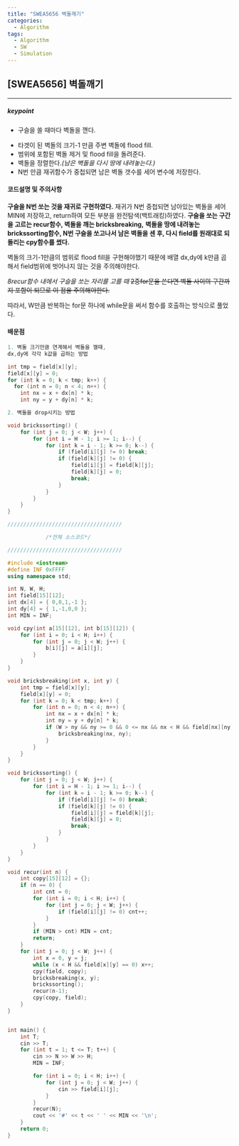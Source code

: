 ```yaml
---
title: "SWEA5656 벽돌깨기"
categories:
  - Algorithm
tags:
  - Algorithm
  - SW
  - Simulation
---
```


## [SWEA5656] 벽돌깨기
---
##### keypoint
+ 구슬을 쏠 때마다 벽돌을 깬다.
* 타겟이 된 벽돌의 크기-1 만큼 주변 벽돌에 flood fill.
* 범위에 포함된 벽돌 제거 및 flood fill을 돌려준다.
* 벽돌을 정렬한다.*(남은 벽돌을 다시 땅에 내려놓는다.)*
* N번 만큼 재귀함수가 중첩되면 남은 벽돌 갯수를 세어 변수에 저장한다.

#### 코드설명 및 주의사항
**구슬을 N번 쏘는 것을 재귀로 구현하였다.**
재귀가 N번 중첩되면 남아있는 벽돌을 세어 MIN에 저장하고,
return하여 모든 부분을 완전탐색(백트래킹)하였다.
**구슬을 쏘는 구간을 고르는 recur함수, 벽돌을 깨는 bricksbreaking,**
**벽돌을 땅에 내려놓는 brickssorting함수, N번 구슬을 쏘고나서 남은 벽돌을 센 후,
다시 field를 원래대로 되돌리는 cpy함수를 썼다.**

벽돌의 크기-1만큼의 범위로 flood fill을 구현해야했기 때문에
배열 dx,dy에 k만큼 곱해서 field범위에 벗어나지 않는 것을 주의해야한다.

*8recur함수 내에서 구슬을 쏘는 자리를 고를 때*
~~2중for문을 쓴다면 벽돌 사이의 구간까지 포함이 되므로 이 점을 주의해야한다.~~

따라서, W만큼 반복하는 for문 하나에 while문을 써서 함수를 호출하는 방식으로
풀었다.

#### 배운점


```cpp
1. 벽돌 크기만큼 연계해서 벽돌을 깰때,
dx,dy에 각각 k값을 곱하는 방법

int tmp = field[x][y];
field[x][y] = 0;
for (int k = 0; k < tmp; k++) {
  for (int n = 0; n < 4; n++) {
    int nx = x + dx[n] * k;
    int ny = y + dy[n] * k;

2. 벽돌을 drop시키는 방법

void brickssorting() {
	for (int j = 0; j < W; j++) {
		for (int i = H - 1; i >= 1; i--) {
			for (int k = i - 1; k >= 0; k--) {
				if (field[i][j] != 0) break;
				if (field[k][j] != 0) {
					field[i][j] = field[k][j];
					field[k][j] = 0;
					break;
				}
			}
		}
	}
}

////////////////////////////////////

            /*전체 소스코드*/

////////////////////////////////////

#include <iostream>
#define INF 0xFFFF
using namespace std;

int N, W, H;
int field[15][12];
int dx[4] = { 0,0,1,-1 };
int dy[4] = { 1,-1,0,0 };
int MIN = INF;

void cpy(int a[15][12], int b[15][12]) {
	for (int i = 0; i < H; i++) {
		for (int j = 0; j < W; j++) {
			b[i][j] = a[i][j];
		}
	}
}

void bricksbreaking(int x, int y) {
	int tmp = field[x][y];
	field[x][y] = 0;
	for (int k = 0; k < tmp; k++) {
		for (int n = 0; n < 4; n++) {
			int nx = x + dx[n] * k;
			int ny = y + dy[n] * k;
			if (W > ny && ny >= 0 && 0 <= nx && nx < H && field[nx][ny] != 0) {
				bricksbreaking(nx, ny);
			}
		}
	}
}

void brickssorting() {
	for (int j = 0; j < W; j++) {
		for (int i = H - 1; i >= 1; i--) {
			for (int k = i - 1; k >= 0; k--) {
				if (field[i][j] != 0) break;
				if (field[k][j] != 0) {
					field[i][j] = field[k][j];
					field[k][j] = 0;
					break;
				}
			}
		}
	}
}

void recur(int n) {
	int copy[15][12] = {};
	if (n == 0) {
		int cnt = 0;
		for (int i = 0; i < H; i++) {
			for (int j = 0; j < W; j++) {
				if (field[i][j] != 0) cnt++;
			}
		}
		if (MIN > cnt) MIN = cnt;
		return;
	}
	for (int j = 0; j < W; j++) {
		int x = 0, y = j;
		while (x < H && field[x][y] == 0) x++;
		cpy(field, copy);
		bricksbreaking(x, y);
		brickssorting();
		recur(n-1);
		cpy(copy, field);
	}
}


int main() {
	int T;
	cin >> T;
	for (int t = 1; t <= T; t++) {
		cin >> N >> W >> H;
		MIN = INF;

		for (int i = 0; i < H; i++) {
			for (int j = 0; j < W; j++) {
				cin >> field[i][j];
			}
		}
		recur(N);
		cout << '#' << t << ' ' << MIN << '\n';
	}
	return 0;
}
```

[^posts]: Footnote test.

